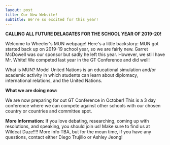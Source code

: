 ```yaml
---
layout: post
title: Our New Website!
subtitle: We're so excited for this year!
---
```


**CALLING ALL FUTURE DELAGATES FOR THE SCHOOL YEAR OF 2019-20!**

Welcome to Wheeler's MUN webpage! Here's a little backstory:
MUN got started back up on 2019-19 school year, so we are fairly new. Garret McDowell 
was our sponsor but sadly he left this year. However, we still have Mr. White! We competed
last year in the GT Conference and did well!

What is MUN? Model United Nations is an educational simulation and/or academic activity in which students can learn about diplomacy,
international relations, and the United Nations. 

**What we are doing now:**

We are now preparing for out GT Conference in October! This is a 3 day conference where we can compete against other schools with our chosen country or countries and committee
spot. 

__More Information:__
If you love debating, researching, coming up with resolutions, and speaking, you should join us! Make sure to find us at Wildcat Daze!!!! More info TBA, but for the mean time, if you have any questions, contact either Diego Trujillo or Ashley Jeong!
